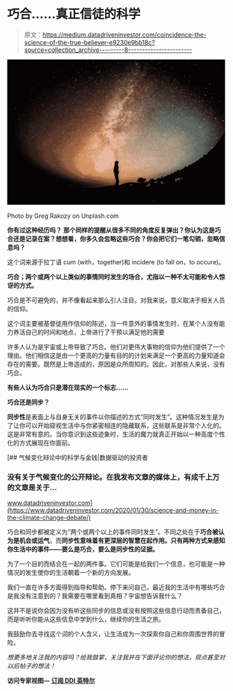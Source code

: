 # 巧合……真正信徒的科学

> 原文：<https://medium.datadriveninvestor.com/coincidence-the-science-of-the-true-believer-e9230e9bb18c?source=collection_archive---------8----------------------->

![](img/73084fd2f3ab34d3d0a01ed0ad15d302.png)

Photo by Greg Rakozy on Unplash.com

**你有过这种经历吗？** **那个同样的提醒从很多不同的角度反复弹出？你认为这是巧合还是记录在案？想想看，你多久会忽略这些巧合？你会把它们一笔勾销，忽略信息吗？**

这个词来源于拉丁语 cum (with，together)和 incidere (to fall on，to occure)。

**巧合；两个或两个以上类似的事情同时发生的场合，尤指以一种不太可能和令人惊讶的方式。**

巧合是不可避免的，并不像看起来那么引人注目。对我来说，意义取决于相关人员的信仰。

这个词主要被基督徒用作信仰的陈述，当一件意外的事情发生时，在某个人没有能力养活自己的时间和地点，上帝进行了干预以满足他的需要

许多人认为是宇宙或上帝导致了巧合。他们对更伟大事物的信仰为他们提供了一个理由。他们相信这是由一个更高的力量有目的的计划来满足一个更高的力量知道会存在的需要。既然是上帝造成的，原因是众所周知的。因此，对那些人来说，没有巧合。

**有些人认为巧合只是潜在现实的一个标志……**

**巧合还是同步？**

**同步性**是表面上与自身无关的事件以你描述的方式“同时发生”。这种情况发生是为了让你可以开始窥视生活中与你紧密相连的隐藏联系，这些联系是非常个人化的。这是非常有意的。当你意识到这些迹象时，生活的魔力就真正开始以一种高度个性化的方式展现在你面前。

[](https://www.datadriveninvestor.com/2020/01/30/science-and-money-in-the-climate-change-debate/) [## 气候变化辩论中的科学与金钱|数据驱动的投资者

### 没有关于气候变化的公开辩论。在我发布文章的媒体上，有成千上万的文章是关于…

www.datadriveninvestor.com](https://www.datadriveninvestor.com/2020/01/30/science-and-money-in-the-climate-change-debate/) 

巧合和同步都被定义为“两个或两个以上的事件同时发生”。不同之处在于**巧合被认为是机会或运气**，而**同步性意味着有更深层的智慧在起作用。只有两种方式来感知你生活中的事件——要么是巧合，要么是同步性的证据。**

为了一个目的而结合在一起的两件事。它们可能是给我们一个信息，也可能是一种情况的发生使你的生活朝着一个新的方向发展。

我们一直在许多方面得到指导和帮助。停下来问自己，最近我的生活中有哪些巧合是我没有注意到的？我需要在哪里看到真相？宇宙想告诉我什么？

这并不是说你会因为没有听这些同步的信息或没有按照这些信息行动而责备自己，而是听听你能从这些信息中学到什么，继续你的生活之旅。

我鼓励你去寻找这个词的个人含义，让生活成为一次探索你自己和你周围世界的冒险。

*想更多地关注我的内容吗？给我鼓掌，关注我并在下面评论你的想法，观点甚至对以后帖子的想法！*

**访问专家视图—** [**订阅 DDI 英特尔**](https://datadriveninvestor.com/ddi-intel)